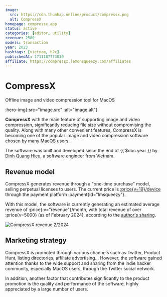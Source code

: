 ```yaml
---
image:
  src: https://cdn.thunhap.online/product/compressx.png
  alt: CompressX
homepage: compressx.app
status: active
categories: [editor, utility]
revenue: 2500
models: transaction
year: 2023
hashtags: [vietnam, b2c]
publishedAt: 1711187773010
affiliate: https://compressx.lemonsqueezy.com/affiliates
---
```


# CompressX

Offline image and video compression tool for MacOS

:hero-img{:src="image.src" :alt="image.alt"}

__CompressX__ with the main feature of supporting image and video compression, significantly reducing file size without compromising the quality. Along with many other convenient features, CompressX is becoming one of the popular image and video compression software chosen by many MacOS users.

The software was built and developed since the end of {{ $doc.year }} by [Dinh Quang Hieu](https://twitter.com/hieudinh_), a software engineer from Vietnam.

## Revenue model

CompressX generates revenue through a "one-time purchase" model, selling perpetual licenses to users. The current price is [:price{v=19}/device](https://compressx.app/pricing) through the payment platform :payment{id="lmsqueezy"}.

With this model, the software is currently generating an estimated average revenue of :price{:v="revenue"}/month, with total revenue of over :price{v=5000} (as of February 2024), according to the [author's sharing](https://news.hieudinh.com/p/february-2024).

![CompressX revenue 2/2024](https://substackcdn.com/image/fetch/w_1456,c_limit,f_webp,q_auto:good,fl_progressive:steep/https%3A%2F%2Fsubstack-post-media.s3.amazonaws.com%2Fpublic%2Fimages%2F1e57b6b6-c5b0-4715-ba6f-2629e9038bbf_2002x1354.png)

## Marketing strategy

CompressX is promoted through various channels such as Twitter, Product Hunt, listing directories, affiliate advertising... However, the software gained attention thanks to the wide support and sharing from the indie hacker community, especially MacOS users, through the Twitter social network.

In addition, another factor that contributes significantly to the product promotion is the quality and performance of the software, highly appreciated by a large number of users.
